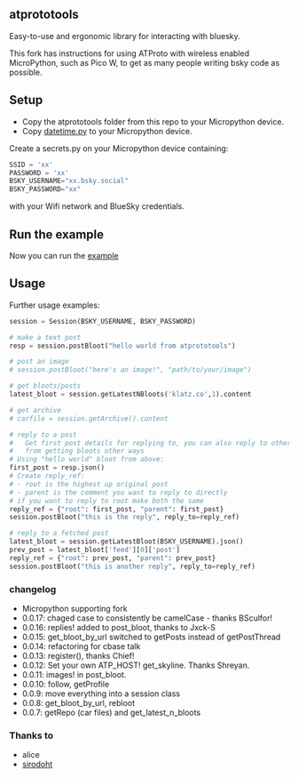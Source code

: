 ## atprototools

Easy-to-use and ergonomic library for interacting with bluesky.

This fork has instructions for using ATProto with wireless enabled <br>
MicroPython, such as Pico W, to get as many people writing bsky code as possible. 

## Setup

- Copy the atprototools folder from this repo to your Micropython device.
- Copy [datetime.py](https://github.com/micropython/micropython-lib/blob/master/python-stdlib/datetime/datetime.py) to your Micropython device.

Create a secrets.py on your Micropython device containing:
```python
SSID = 'xx'
PASSWORD = 'xx'
BSKY_USERNAME="xx.bsky.social"
BSKY_PASSWORD="xx"
```
with your Wifi network and BlueSky credentials.

## Run the example

Now you can run the [example](example\bsky.py)

## Usage

Further usage examples:

```python
session = Session(BSKY_USERNAME, BSKY_PASSWORD)

# make a text post
resp = session.postBloot("hello world from atprototools")

# post an image
# session.postBloot("here's an image!", "path/to/your/image")

# get bloots/posts
latest_bloot = session.getLatestNBloots('klatz.co',1).content

# get archive
# carfile = session.getArchive().content

# reply to a post
#   Get first post details for replying to, you can also reply to other posts
#   from getting bloots other ways
# Using "hello world" bloot from above:
first_post = resp.json()
# Create reply_ref:
# - root is the highest up original post
# - parent is the comment you want to reply to directly
# if you want to reply to root make both the same
reply_ref = {"root": first_post, "parent": first_post}
session.postBloot("this is the reply", reply_to=reply_ref)

# reply to a fetched post
latest_bloot = session.getLatestBloot(BSKY_USERNAME).json()
prev_post = latest_bloot['feed'][0]['post']
reply_ref = {"root": prev_post, "parent": prev_post}
session.postBloot("this is another reply", reply_to=reply_ref)
```

### changelog

- Micropython supporting fork
- 0.0.17: chaged case to consistently be camelCase - thanks BSculfor!
- 0.0.16: replies! added to post_bloot, thanks to Jxck-S
- 0.0.15: get_bloot_by_url switched to getPosts instead of getPostThread
- 0.0.14: refactoring for cbase talk
- 0.0.13: register(), thanks Chief!
- 0.0.12: Set your own ATP_HOST! get_skyline. Thanks Shreyan.
- 0.0.11: images! in post_bloot.
- 0.0.10: follow, getProfile
- 0.0.9: move everything into a session class
- 0.0.8: get_bloot_by_url, rebloot
- 0.0.7: getRepo (car files) and get_latest_n_bloots

### Thanks to 

- alice
- [sirodoht](https://github.com/sirodoht)
